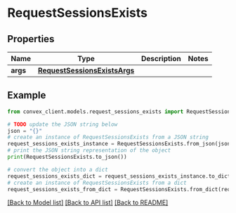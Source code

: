# RequestSessionsExists


## Properties

Name | Type | Description | Notes
------------ | ------------- | ------------- | -------------
**args** | [**RequestSessionsExistsArgs**](RequestSessionsExistsArgs.md) |  | 

## Example

```python
from convex_client.models.request_sessions_exists import RequestSessionsExists

# TODO update the JSON string below
json = "{}"
# create an instance of RequestSessionsExists from a JSON string
request_sessions_exists_instance = RequestSessionsExists.from_json(json)
# print the JSON string representation of the object
print(RequestSessionsExists.to_json())

# convert the object into a dict
request_sessions_exists_dict = request_sessions_exists_instance.to_dict()
# create an instance of RequestSessionsExists from a dict
request_sessions_exists_from_dict = RequestSessionsExists.from_dict(request_sessions_exists_dict)
```
[[Back to Model list]](../README.md#documentation-for-models) [[Back to API list]](../README.md#documentation-for-api-endpoints) [[Back to README]](../README.md)


